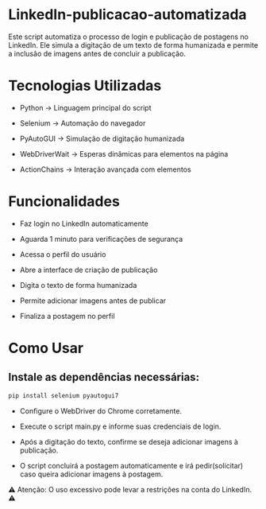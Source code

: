 # LinkedIn-publicacao-automatizada
Este script automatiza o processo de login e publicação de postagens no LinkedIn. Ele simula a digitação de um texto de forma humanizada e permite a inclusão de imagens antes de concluir a publicação.

# Tecnologias Utilizadas
- Python → Linguagem principal do script

- Selenium → Automação do navegador

- PyAutoGUI → Simulação de digitação humanizada

- WebDriverWait → Esperas dinâmicas para elementos na página

- ActionChains → Interação avançada com elementos

# Funcionalidades
 - Faz login no LinkedIn automaticamente

 - Aguarda 1 minuto para verificações de segurança

 - Acessa o perfil do usuário

 - Abre a interface de criação de publicação

 - Digita o texto de forma humanizada

 - Permite adicionar imagens antes de publicar

 - Finaliza a postagem no perfil

# Como Usar
## Instale as dependências necessárias:

```bash
pip install selenium pyautogui7
```

- Configure o WebDriver do Chrome corretamente.

- Execute o script main.py e informe suas credenciais de login.

- Após a digitação do texto, confirme se deseja adicionar imagens à publicação.

- O script concluirá a postagem automaticamente e irá pedir(solicitar) caso queira adicionar imagens à postagem.

⚠ Atenção: O uso excessivo pode levar a restrições na conta do LinkedIn. ⚠ 

